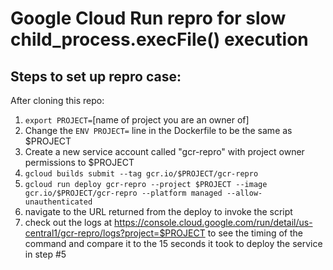# Google Cloud Run repro for slow child_process.execFile() execution

## Steps to set up repro case:

After cloning this repo:

1.  ```export PROJECT=```[name of project you are an owner of]
2.  Change the ```ENV PROJECT=``` line in the Dockerfile to be the same as $PROJECT
3.  Create a new service account called "gcr-repro" with project owner permissions to $PROJECT
4.  ```gcloud builds submit --tag gcr.io/$PROJECT/gcr-repro```
5.  ```gcloud run deploy gcr-repro --project $PROJECT --image gcr.io/$PROJECT/gcr-repro --platform managed --allow-unauthenticated ```
6.  navigate to the URL returned from the deploy to invoke the script
7.  check out the logs at https://console.cloud.google.com/run/detail/us-central1/gcr-repro/logs?project=$PROJECT to see the timing of the command and compare it to the 15 seconds it took to deploy the service in step #5

